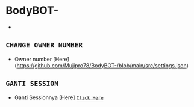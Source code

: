 # BodyBOT- 

-



## `CHANGE OWNER NUMBER`
- Owner number [Here] (https://github.com/Mujipro78/BodyBOT-/blob/main/src/settings.json)

## `GANTI SESSION`
- Ganti Sessionnya [Here] [`Click Here`](https://github.com/Mujipro78/BodyBOT-/blob/main/session.json)

